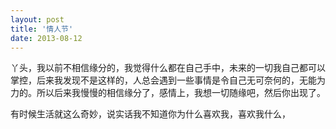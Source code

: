 ```yaml
---
layout: post
title: '情人节'
date: 2013-08-12
---
```


丫头，我以前不相信缘分的，我觉得什么都在自己手中，未来的一切我自己都可以掌控，后来我发现不是这样的，人总会遇到一些事情是令自己无可奈何的，无能为力的。所以后来我慢慢的相信缘分了，感情上，我想一切随缘吧，然后你出现了。

有时候生活就这么奇妙，说实话我不知道你为什么喜欢我，喜欢我什么，
